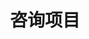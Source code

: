 ---
layout: PageLayout
page: Consulting
title: 咨询项目
cards:
  - title: 国土空间规划大数据专题
    type: 企业客户委托
    img: https://quanturban-web.oss-cn-shenzhen.aliyuncs.com/images/p-7.jpg
    desc: 基于各类城市数据，针对研究地区的人口分布、人口通勤和流动、区域产业关联、产业空间分布、房地产市场发展、区域交通、城市公共服务设施、文化旅游发展等方面进行分析，精准识别当前发展现状和问题，提出相应的城市空间供给与改善建议。
    highlight: 探索出一套利用LBS数据、企业工商注册数据、城市POI数据、二手房数据等城市大数据支撑国土空间规划编制的有效方法。 
  - title: 国土空间规划产业发展专题
    type: 企业客户委托
    img: https://quanturban-web.oss-cn-shenzhen.aliyuncs.com/images/p-8.jpg
    desc: 结合各类产业数据和相关规划，对研究区域的产业发展现状问题和未来发展机遇进行研判，结合城市产业发展的比较优势，确定未来产业发展方向和重点产业发展策略，提出产业转型提升和产业空间优化布局建议。
    highlight: 基于企业工商注册数据和研究区域的产业调研数据，提出区域产业优势研判、产业空间特征识别、产业投资联系分析、产业园区空间绩效评估等一系列支撑产业转型升级的研究方法。
  - title: 港产城融合发展专题
    type: 企业客户委托
    img: https://quanturban-web.oss-cn-shenzhen.aliyuncs.com/images/p-9.jpg
    desc: 九江市是因港而起，未来也将因港而兴的城市，港产城融合发展是充分发挥港口资源、产业园区、城市功能正向交互的重要手段。研究在明确九江市港口发展现状和目标的基础上，通过同类港口对比、多维度”港产融合-港城融合-产城融合”联动关系分析等方法，提出九江市港产城融合发展的重要目标和关键举措。
    highlight: 基于港口、产业和城市相关现状数据和上位规划的政策要求，从定性和定量两个角度评估城市港产融合、港城融合和产城融合的水平，并提出未来城市港产城发展格局建议。
  - title: 土地价值潜力预测
    img: https://quanturban-web.oss-cn-shenzhen.aliyuncs.com/images/p-1.jpg
    type: 企业客户委托
    desc: 基于城市空间价值模型，提出城市空间活力与增长潜力的评估方法，并基于各类城市新兴数据，刻画分析地区空间活力特征和各类设施的供应情况，识别出区域中潜在价值区域。
    highlight: 建立了一套城市土地价值的评估模型，能识别到1km网格尺度的土地价值，辅助投资决策。
    href: https://mp.weixin.qq.com/s/WkA5jEVLcYIfcl89g0advQ
  - title: 未来社区空间模型
    img: https://quanturban-web.oss-cn-shenzhen.aliyuncs.com/images/p-2.jpg
    type: 企业客户委托
    desc: 研究新技术背景下人类行为方式的改变及其对空间组织方式的影响；研究面向特定群体的灵活、混合的空间组织方式，构建未来社区空间模型和典型场景。
    highlight: 提出一套面向 10-15 年后的未来社区的空间模型，以场景应用为导向建立了技术与空间的匹配关系。
  - title: 粤港澳大湾区产业园区评估
    img: https://quanturban-web.oss-cn-shenzhen.aliyuncs.com/images/p-3.jpg
    type: 自主研究课题
    desc: 产业园区是经济发展的载体，也是支撑企业主体发展的重要平台。研究围绕粤港澳大湾区157个产业园区发展情况，从区位、成本、产业、创新、政策等角度进行了全方位评价。
    highlight: 基于产业大数据，提出了一套从微观角度对产业园区发展的评价模型，建立了大湾区产业数据库。
    href: https://parkfig.mapmiao.com/
  - title: 创新空间发展规划
    img: https://quanturban-web.oss-cn-shenzhen.aliyuncs.com/images/p-4.jpg
    type: 政府客户委托
    desc: 研究把握全球新兴产业发展方向和全球创新中心城市的发展特征，归纳出城市创新空间组织方法，提出北京创新空间的分类引导策略和层次化组织策略。
    highlight: 提出一套“主体-行为-空间”视角的创新空间形成机制，建构起北京创新空间的宏观、中观和微观干预引导体系。
  - title: 城市品质比较
    img: https://quanturban-web.oss-cn-shenzhen.aliyuncs.com/images/p-5.jpg
    type: 政府客户委托
    desc: 研究立足于城市品质的理论研究，提出高品质城市内涵，并通过各指标维度的数据收集和整理，对比了海淀区与其他区域的城市品质情况。
    highlight: 建立一套评估城市品质的评估模型，该模型可用于宏观尺度，也可用于微观尺度。
  - title: 社区发展评估
    img: https://quanturban-web.oss-cn-shenzhen.aliyuncs.com/images/p-6.jpg
    type: 企业联合研究
    desc: 社区是城市治理的基本单元，社区发展情况的评估是城市体检的重要抓手。研究围绕居民需求，从安全、环境、服务、社群和产业五个维度，对深圳市663个社区进行了全方位评价。
    highlight: 基于大数据支撑的各项分析，提出一套从微观角度进行社区评价的解决方案。
---